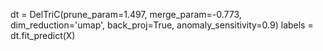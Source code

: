 dt = DelTriC(prune_param=1.497, merge_param=-0.773, dim_reduction='umap', back_proj=True, anomaly_sensitivity=0.9)
labels = dt.fit_predict(X)